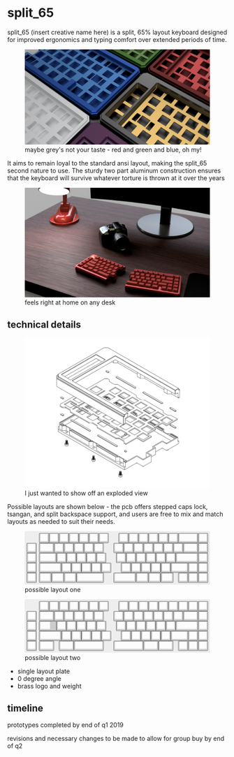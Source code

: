 # split_65
split_65 (insert creative name here) is a split, 65% layout keyboard designed for improved ergonomics and typing comfort over extended periods of time.

<figure>
  <img src="images/liverender5.png" alt="homepage" width="600"/>
  <figcaption>maybe grey's not your taste - red and green and blue, oh my!</figcaption>
</figure>

It aims to remain loyal to the standard ansi layout, making the split_65 second nature to use.  The sturdy two part aluminum construction ensures that the keyboard will survive whatever torture is thrown at it over the years

<figure>
  <img src="images/liverender4.png" alt="on the desk" width="600"/>
  <figcaption>feels right at home on any desk</figcaption>
</figure>

## technical details

<figure>
  <img src="images/explodedview.png" alt="exploded view" width="600"/>
  <figcaption>I just wanted to show off an exploded view</figcaption>
</figure>

Possible layouts are shown below - the pcb offers stepped caps lock, tsangan, and split backspace support, and users are free to mix and match layouts as needed to suit their needs.

<figure>
  <img src="images/split_65.png" alt="layout"/>
  <figcaption>possible layout one</figcaption>
</figure>

<figure>
  <img src="images/split_65_layout_two.png" alt="layout two"/>
  <figcaption>possible layout two</figcaption>
</figure>

- single layout plate
- 0 degree angle
- brass logo and weight

## timeline

prototypes completed by end of q1 2019

revisions and necessary changes to be made to allow for group buy by end of q2
